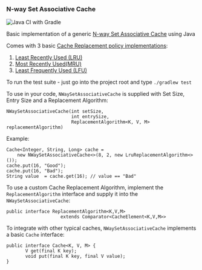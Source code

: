 ### N-way Set Associative Cache
![Java CI with Gradle](https://github.com/Novotarskyi/n-way-set-associative-cache/workflows/Java%20CI%20with%20Gradle/badge.svg?branch=master)

Basic implementation of a generic [N-way Set Associative Cache](https://en.wikipedia.org/wiki/Cache_placement_policies#Set-associative_cache) using Java

Comes with 3 basic [Cache Replacement policy implementations](https://en.wikipedia.org/wiki/Cache_replacement_policies):
1. [Least Recently Used (LRU)](https://en.wikipedia.org/wiki/Cache_replacement_policies#Least_recently_used_(LRU))
2. [Most Recently Used(MRU)](https://en.wikipedia.org/wiki/Cache_replacement_policies#Most_recently_used_(MRU))
3. [Least Frequently Used (LFU)](https://en.wikipedia.org/wiki/Cache_replacement_policies#Least-frequently_used_(LFU))

To run the test suite - just go into the project root and type `./gradlew test`

To use in your code, `NWaySetAssociativeCache` is supplied with Set Size, Entry Size and a Replacement Algorithm:
```
NWaySetAssociativeCache(int setSize, 
                        int entrySize, 
                        ReplacementAlgorithm<K, V, M> replacementAlgorithm)
```

Example: 
```
Cache<Integer, String, Long> cache = 
    new NWaySetAssociativeCache<>(8, 2, new LruReplacementAlgorithm<>());
cache.put(16, "Good");
cache.put(16, "Bad");
String value  = cache.get(16); // value == "Bad"
```
To use a custom Cache Replacement Algorithm, implement the `ReplacementAlgorithm` interface and supply it into the `NWaySetAssociativeCache`:
```
public interface ReplacementAlgorithm<K,V,M> 
                    extends Comparator<CacheElement<K,V,M>>
```

To integrate with other typical caches, `NWaySetAssociativeCache` implements a basic `Cache` interface:
```
public interface Cache<K, V, M> {
       V get(final K key);
       void put(final K key, final V value);
}
```